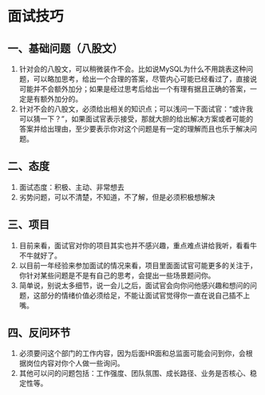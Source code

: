 # 面试技巧


## 一、基础问题（八股文）
1. 针对会的八股文，可以稍微装作不会。比如说MySQL为什么不用跳表这种问题，可以略加思考，给出一个合理的答案，尽管内心可能已经看过了，直接说可能并不会额外加分；如果是经过思考后给出一个有理有据且正确的答案，一定是有额外加分的。
2. 针对不会的八股文，必须给出相关的知识点；可以浅问一下面试官：“或许我可以猜一下？”，如果面试官表示接受，那就大胆的给出解决方案或者可能的答案并给出理由，至少要表示你对这个问题是有一定的理解而且也乐于解决问题。


## 二、态度
1. 面试态度：积极、主动、非常想去
2. 劣势问题，可以不清楚，不知道，不了解，但是必须积极想解决

## 三、项目
1. 目前来看，面试官对你的项目其实也并不感兴趣，重点难点讲给我听，看看牛不牛就好了。
2. 以目前一年经验来参加面试的情况来看，项目里面面试官可能更多的关注于，你针对某些问题是不是有自己的思考，会提出一些场景题问你。
3. 简单说，别说太多细节，说一会儿之后，面试官会向你问他感兴趣和想问的问题，这部分的情绪价值必须给足，不能让面试官觉得你一直在说自己插不上嘴。

## 四、反问环节
1. 必须要问这个部门的工作内容，因为后面HR面和总监面可能会问到你，会根据岗位内容对你个人做一些询问。
2. 其他可以问的问题包括：工作强度、团队氛围、成长路径、业务是否核心、稳定性等。